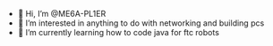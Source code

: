 - 👋 Hi, I’m @ME6A-PL1ER
- 👀 I’m interested in anything to do with networking and building pcs
- 🌱 I’m currently learning how to code java for ftc robots
